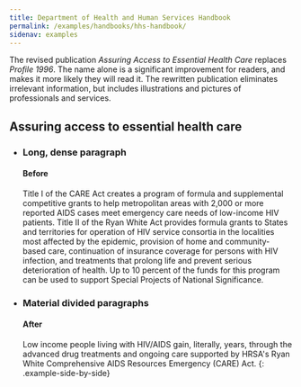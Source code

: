 ```yaml
---
title: Department of Health and Human Services Handbook
permalink: /examples/handbooks/hhs-handbook/
sidenav: examples
---
```


The revised publication _Assuring Access to Essential Health Care_ replaces _Profile 1996_. The name alone is a significant improvement for readers, and makes it more likely they will read it. The rewritten publication eliminates irrelevant information, but includes illustrations and pictures of professionals and services.

## Assuring access to essential health care

* ### Long, dense paragraph
  #### Before

  Title I of the CARE Act creates a program of formula and supplemental competitive grants to help metropolitan areas with 2,000 or more reported AIDS cases meet emergency care needs of low-income HIV patients. Title II of the Ryan White Act provides formula grants to States and territories for operation of HIV service consortia in the localities most affected by the epidemic, provision of home and community-based care, continuation of insurance coverage for persons with HIV infection, and treatments that prolong life and prevent serious deterioration of health. Up to 10 percent of the funds for this program can be used to support Special Projects of National Significance.

* ### Material divided paragraphs
  #### After

  Low income people living with HIV/AIDS gain, literally, years, through the advanced drug treatments and ongoing care supported by HRSA's Ryan White Comprehensive AIDS Resources Emergency (CARE) Act.
{: .example-side-by-side}
